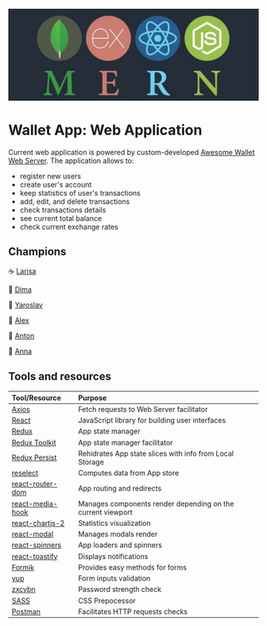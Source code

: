 ![Banner](./app-stack-banner.jpg)

# Wallet App: Web Application

Current web application is powered by custom-developed
[Awesome Wallet Web Server](https://awesome-wallet-app.herokuapp.com/api-docs/).
The application allows to:

- register new users
- create user's account
- keep statistics of user's transactions
- add, edit, and delete transactions
- check transactions details
- see current total balance
- check current exchange rates

## Champions

:coffee: [Larisa](https://github.com/Larisa-Antsifrova)

:doughnut: [Dima](https://github.com/kramskiy-dima)

:pretzel: [Yaroslav](https://github.com/arestus)

:cake: [Alex](https://github.com/AlexBelozertsev)

:cookie: [Anton](https://github.com/yaroshanton)

:croissant: [Anna](https://github.com/Anna-Sokolova)

## Tools and resources

| Tool/Resource                                                      | Purpose                                                     |
| :----------------------------------------------------------------- | :---------------------------------------------------------- |
| [Axios](https://www.npmjs.com/package/axios)                       | Fetch requests to Web Server facilitator                    |
| [React](https://reactjs.org/)                                      | JavaScript library for building user interfaces             |
| [Redux](https://redux.js.org/)                                     | App state manager                                           |
| [Redux Toolkit](https://redux-toolkit.js.org/)                     | App state manager facilitator                               |
| [Redux Persist](https://www.npmjs.com/package/redux-persist)       | Rehidrates App state slices with info from Local Storage    |
| [reselect](https://github.com/reduxjs/reselect)                    | Computes data from App store                                |
| [react-router-dom](https://reactrouter.com/web/guides/quick-start) | App routing and redirects                                   |
| [react-media-hook](https://www.npmjs.com/package/react-media-hook) | Manages components render depending on the current viewport |
| [react-chartjs-2](https://www.npmjs.com/package/react-chartjs-2)   | Statistics visualization                                    |
| [react-modal](https://www.npmjs.com/package/react-modal)           | Manages modals render                                       |
| [react-spinners](https://www.npmjs.com/package/react-spinners)     | App loaders and spinners                                    |
| [react-toastify](https://www.npmjs.com/package/react-toastify)     | Displays notifications                                      |
| [Formik](https://formik.org/)                                      | Provides easy methods for forms                             |
| [yup](https://www.npmjs.com/package/yup)                           | Form inputs validation                                      |
| [zxcvbn](https://www.npmjs.com/package/zxcvbn)                     | Password strength check                                     |
| [SASS](https://sass-lang.com/)                                     | CSS Prepocessor                                             |
| [Postman](https://www.postman.com/)                                | Facilitates HTTP requests checks                            |

